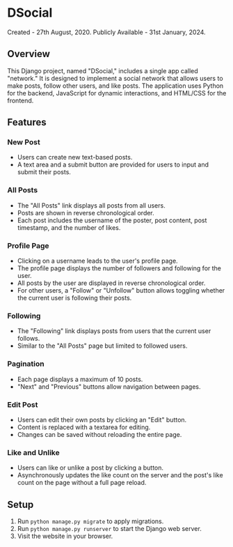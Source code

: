 # DSocial
Created - 27th August, 2020. Publicly Available - 31st January, 2024.
## Overview

This Django project, named "DSocial," includes a single app called "network." It is designed to implement a social network that allows users to make posts, follow other users, and like posts. The application uses Python for the backend, JavaScript for dynamic interactions, and HTML/CSS for the frontend.

## Features

### New Post

- Users can create new text-based posts.
- A text area and a submit button are provided for users to input and submit their posts.

### All Posts

- The "All Posts" link displays all posts from all users.
- Posts are shown in reverse chronological order.
- Each post includes the username of the poster, post content, post timestamp, and the number of likes.

### Profile Page

- Clicking on a username leads to the user's profile page.
- The profile page displays the number of followers and following for the user.
- All posts by the user are displayed in reverse chronological order.
- For other users, a "Follow" or "Unfollow" button allows toggling whether the current user is following their posts.

### Following

- The "Following" link displays posts from users that the current user follows.
- Similar to the "All Posts" page but limited to followed users.

### Pagination

- Each page displays a maximum of 10 posts.
- "Next" and "Previous" buttons allow navigation between pages.

### Edit Post

- Users can edit their own posts by clicking an "Edit" button.
- Content is replaced with a textarea for editing.
- Changes can be saved without reloading the entire page.

### Like and Unlike

- Users can like or unlike a post by clicking a button.
- Asynchronously updates the like count on the server and the post's like count on the page without a full page reload.

## Setup

1. Run `python manage.py migrate` to apply migrations.
2. Run `python manage.py runserver` to start the Django web server.
3. Visit the website in your browser.

